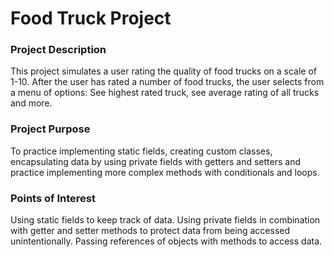 # Food Truck Project

### Project Description ###
This project simulates a user rating the quality of food trucks on a scale
of 1-10. After the user has rated a number of food trucks, the user selects
from a menu of options: See highest rated truck, see average rating of all
trucks and more.

### Project Purpose ###
To practice implementing static fields, creating custom classes,
encapsulating data by using private fields with getters and setters and
practice implementing more complex methods with conditionals and loops.


### Points of Interest ###
Using static fields to keep track of data.
Using private fields in combination with getter and setter methods to
protect data from being accessed unintentionally.
Passing references of objects with methods to access data.
